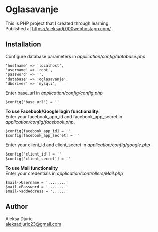 # Oglasavanje
This is PHP project that I created through learning. \
Published at https://aleksadj.000webhostapp.com/ . 
## Installation
Configure database parameters in *application/config/database.php*  
``` 
'hostname' => 'localhost',
'username' => 'root',
'password' => '',
'database' => 'oglasavanje',
'dbdriver' => 'mysqli',
``` 
Enter base_url in *application/config/config.php* 
``` 
$config['base_url'] = '' 
``` 
**To use Facebook/Google login functionality:** \
Enter your facebook_app_id and facebook_app_secret in *application/config/facebook.php*, 
``` 
$config[facebook_app_id] = '' 
$config[facebook_app_secret] = ''
``` 
Enter your client_id and client_secret in *application/config/google.php* . 
``` 
$config['client_id'] = '' 
$config['client_secret'] = ''
``` 
**To use Mail functionality** \
Enter your credentials in *application/controllers/Mail.php*
```  
$mail->Username = '........'
$mail->Password = '........'
$mail->addAddress = '......'
```
## Author
Aleksa Djuric \
aleksadjuric23@gmail.com
